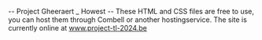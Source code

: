 -- Project Gheeraert _ Howest --
These HTML and CSS files are free to use, you can host them through Combell or another hostingservice.
The site is currently online at www.project-tl-2024.be
